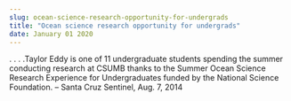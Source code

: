 ```yaml
---
slug: ocean-science-research-opportunity-for-undergrads
title: "Ocean science research opportunity for undergrads"
date: January 01 2020
---
```


<p>. . . .Taylor Eddy is one of 11 undergraduate students spending the summer conducting research at CSUMB thanks to the Summer Ocean Science Research Experience for Undergraduates funded by the National Science Foundation. – Santa Cruz Sentinel, Aug. 7, 2014
</p>
